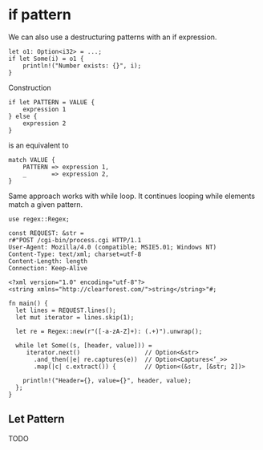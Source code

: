 # if pattern

We can also use a destructuring patterns with an if expression.

```
let o1: Option<i32> = ...;
if let Some(i) = o1 {
    println!("Number exists: {}", i);
}
```

Construction

```
if let PATTERN = VALUE {
	expression 1
} else {
	expression 2
}
```

is an equivalent to

```
match VALUE {
    PATTERN => expression 1,
    _       => expression 2,
}
```

Same approach works with while loop. It continues looping while elements match a given pattern.

```
use regex::Regex;

const REQUEST: &str =
r#"POST /cgi-bin/process.cgi HTTP/1.1
User-Agent: Mozilla/4.0 (compatible; MSIE5.01; Windows NT)
Content-Type: text/xml; charset=utf-8
Content-Length: length
Connection: Keep-Alive

<?xml version="1.0" encoding="utf-8"?>
<string xmlns="http://clearforest.com/">string</string>"#;

fn main() {
  let lines = REQUEST.lines();
  let mut iterator = lines.skip(1);

  let re = Regex::new(r"([-a-zA-Z]+): (.+)").unwrap();
	
  while let Some((s, [header, value])) =
     iterator.next()                  // Option<&str>
       .and_then(|e| re.captures(e))  // Option<Captures<’_>>
       .map(|c| c.extract()) {        // Option<(&str, [&str; 2])>

    println!("Header={}, value={}", header, value);
  };
}
```

## Let Pattern

TODO
